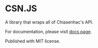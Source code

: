 # CSN.JS

A library that wraps all of Chiasenhac's API.

For documentation, please visit [docs page](https://csnjs.nezukobot.vn/).

Published with MIT license.

